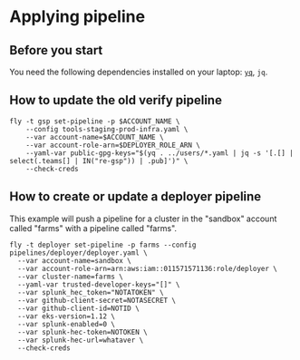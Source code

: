 # Applying pipeline

## Before you start

You need the following dependencies installed on your laptop: [`yq`](https://pypi.org/project/yq/), `jq`.

## How to update the old verify pipeline

```
fly -t gsp set-pipeline -p $ACCOUNT_NAME \
	--config tools-staging-prod-infra.yaml \
	--var account-name=$ACCOUNT_NAME \
	--var account-role-arn=$DEPLOYER_ROLE_ARN \
	--yaml-var public-gpg-keys="$(yq . ../users/*.yaml | jq -s '[.[] | select(.teams[] | IN("re-gsp")) | .pub]')" \
	--check-creds
```

## How to create or update a deployer pipeline

This example will push a pipeline for a cluster in the "sandbox" account called "farms" with a pipeline called "farms".

```
fly -t deployer set-pipeline -p farms --config pipelines/deployer/deployer.yaml \
  --var account-name=sandbox \
  --var account-role-arn=arn:aws:iam::011571571136:role/deployer \
  --var cluster-name=farms \
  --yaml-var trusted-developer-keys="[]" \
  --var splunk_hec_token="NOTATOKEN" \
  --var github-client-secret=NOTASECRET \
  --var github-client-id=NOTID \
  --var eks-version=1.12 \
  --var splunk-enabled=0 \
  --var splunk-hec-token=NOTOKEN \
  --var splunk-hec-url=whataver \
  --check-creds
```
